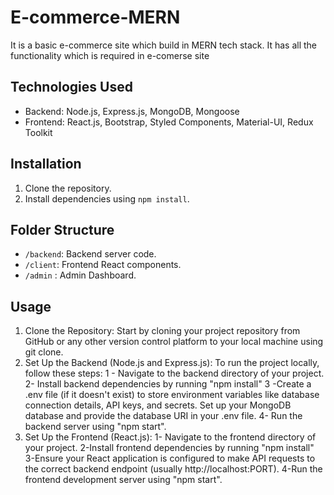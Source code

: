 # E-commerce-MERN
It is a basic e-commerce site which build in MERN tech stack. It has all the functionality which is required in e-comerse site
## Technologies Used
- Backend: Node.js, Express.js, MongoDB, Mongoose
- Frontend: React.js, Bootstrap, Styled Components, Material-UI, Redux Toolkit
## Installation
1. Clone the repository.
2. Install dependencies using `npm install`.
 ## Folder Structure
- `/backend`: Backend server code.
- `/client`: Frontend React components.
- `/admin` : Admin Dashboard.

## Usage
1. Clone the Repository:
Start by cloning your project repository from GitHub or any other version control platform to your local machine using git clone.
2. Set Up the Backend (Node.js and Express.js):
To run the project locally, follow these steps:
     1 - Navigate to the backend directory of your project.
     2- Install backend dependencies by running "npm install"
     3 -Create a .env file (if it doesn't exist) to store environment variables like database connection details, API keys, and secrets.
     Set up your MongoDB database and provide the database URI in your .env file.
     4- Run the backend server using "npm start".
3. Set Up the Frontend (React.js):
    1- Navigate to the frontend directory of your project.
    2-Install frontend dependencies by running "npm install"
    3-Ensure your React application is configured to make API requests to the correct backend endpoint (usually http://localhost:PORT).
    4-Run the frontend development server using "npm start".
   
   




